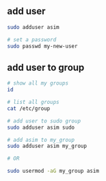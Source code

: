 ## add user
```bash
sudo adduser asim

# set a password
sudo passwd my-new-user
```


## add user to group
```bash
# show all my groups
id

# list all groups
cat /etc/group

# add user to sudo group
sudo adduser asim sudo

# add asim to my_group
sudo adduser asim my_group

# OR

sudo usermod -aG my_group asim
```
